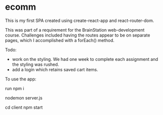 # ecomm

This is my first SPA created using create-react-app and react-router-dom. 

This was part of a requirement for the BrainStation web-development course. 
Challenges included having the routes appear to be on separate pages, which I accomplished with a forEach() method.

Todo:
- work on the styling. We had one week to complete each assignment and the styling was rushed.
- add a login which retains saved cart items.

To use the app:

run npm i

nodemon server.js

cd client
  npm start
